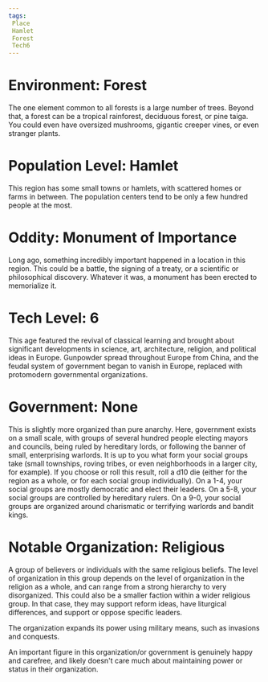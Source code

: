 ```yaml
---
tags:
 Place
 Hamlet
 Forest
 Tech6
---
```

# Environment: Forest
The one element common to all forests is a large number of trees. Beyond that, a forest can be a tropical rainforest, deciduous forest, or pine taiga. You could even have oversized mushrooms, gigantic creeper vines, or even stranger plants.
# Population Level: Hamlet
This region has some small towns or hamlets, with scattered homes or farms in between. The population centers tend to be only a few hundred people at the most.
# Oddity: Monument of Importance
Long ago, something incredibly important happened in a location in this region. This could be a battle, the signing of a treaty, or a scientific or philosophical discovery. Whatever it was, a monument has been erected to memorialize it.
# Tech Level: 6
This age featured the revival of classical learning and brought about significant developments in science, art, architecture, religion, and political ideas in Europe. Gunpowder spread throughout Europe from China, and the feudal system of government began to vanish in Europe, replaced with protomodern governmental organizations.
# Government: None
This is slightly more organized than pure anarchy. Here, government exists on a small scale, with groups of several hundred people electing mayors and councils, being ruled by hereditary lords, or following the banner of small, enterprising warlords. It is up to you what form your social groups take (small townships, roving tribes, or even neighborhoods in a larger city, for example). If you choose or roll this result, roll a d10 die (either for the region as a whole, or for each social group individually). On a 1-4, your social groups are mostly democratic and elect their leaders. On a 5-8, your social groups are controlled by hereditary rulers. On a 9-0, your social groups are organized around charismatic or terrifying warlords and bandit kings.

# Notable Organization: Religious
A group of believers or individuals with the same religious beliefs. The level of organization in this group depends on the level of organization in the religion as a whole, and can range from a strong hierarchy to very disorganized. This could also be a smaller faction within a wider religious group. In that case, they may support reform ideas, have liturgical differences, and support or oppose specific leaders.

The organization expands its power using military means, such as invasions and conquests.

An important figure in this organization/or government is genuinely happy and carefree, and likely doesn't care much about maintaining power or status in their organization.
